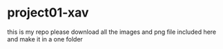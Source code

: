 # project01-xav
this is my repo
please download all the images and png file included here and make it in a one folder
